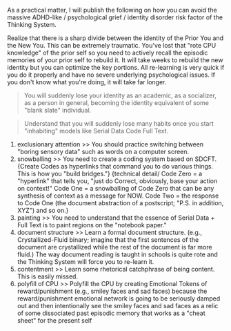 As a practical matter, I will publish the following on how you can avoid the massive ADHD-like / psychological grief / identity disorder risk factor of the Thinking System.

Realize that there is a sharp divide between the identity of the Prior You and the New You. This can be extremely traumatic. You've lost that "rote CPU knowledge" of the prior self so you need to actively recall the episodic memories of your prior self to rebuild it. It will take weeks to rebuild the new identity but you can optimize the key portions. All re-learning is very quick if you do it properly and have no severe underlying psychological issues. If you don't know what you're doing, it will take far longer.

> You will suddenly lose your identity as an academic, as a socializer, as a person in general, becoming the identity equivalent of some "blank slate" individual.

> Understand that you will suddenly lose many habits once you start "inhabiting" models like Serial Data Code Full Text.

1. exclusionary attention >> You should practice switching between "boring sensory data" such as words on a computer screen.
2. snowballing >> You need to create a coding system based on SDCFT. {Create Codes as hyperlinks that command you to do various things. This is how you "build bridges."} {technical detail/ Code Zero = a "hyperlink" that tells you, "just do Correct, obviously, base your action on context!" Code One = a snowballing of Code Zero that can be any synthesis of context as a message for NOW. Code Two = the response to Code One (the document abstraction of a postscript; "P.S. in addition, XYZ") and so on.}
3. painting >> You need to understand that the essence of Serial Data + Full Text is to paint regions on the "notebook paper."
4. document structure >> Learn a formal document structure. (e.g., Crystallized-Fluid binary; imagine that the first sentences of the document are crystallized while the rest of the document is far more fluid.) The way document reading is taught in schools is quite rote and the Thinking System will force you to re-learn it.
5. contentment >> Learn some rhetorical catchphrase of being content. This is easily missed.
6. polyfill of CPU >> Polyfill the CPU by creating Emotional Tokens of reward/punishment (e.g., smiley faces and sad faces) because the reward/punishment emotional network is going to be seriously damped out and then intentionally see the smiley faces and sad faces as a relic of some dissociated past episodic memory that works as a "cheat sheet" for the present self
